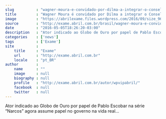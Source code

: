 ```yaml
---
slug          : "wagner-moura-e-convidado-por-dilma-a-integrar-o-conselhao"
title         : "Wagner Moura é convidado por Dilma a integrar o Conselhão"
image         : "https://abrilexame.files.wordpress.com/2016/09/size_960_16_9_wagner7.jpg?quality=70&strip=all&w=960"
source        : "http://exame.abril.com.br/brasil/wagner-moura-e-convidado-por-dilma-a-integrar-o-conselhao/"
date          : "2016-05-05T18:26:20-03:00"
description   : "Ator indicado ao Globo de Ouro por papel de Pablo Escobar na série “Narcos” agora assume papel no governo na vida real..."
categories    : ['news']
tags          : ['Exame']
site          :
    title     : "Exame"
    url       : "http://exame.abril.com.br"
    locale    : "pt_BR"
author        :
    name      : ""
    image     : null
    biography : null
    profile   : "http://exame.abril.com.br/autor/wpvipabril/"
    facebook  : null
    twitter   : null
---
```


Ator indicado ao Globo de Ouro por papel de Pablo Escobar na série “Narcos” agora assume papel no governo na vida real...
